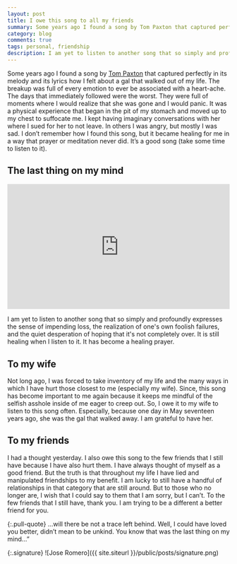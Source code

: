 ```yaml
---
layout: post
title: I owe this song to all my friends
summary: Some years ago I found a song by Tom Paxton that captured perfectly in its melody and its lyrics how I felt about a gal that walked out of my life. 
category: blog
comments: true
tags: personal, friendship
description: I am yet to listen to another song that so simply and profoundly expresses the sense of impending loss, the realization of one's own foolish failures, and the quiet desperation of hoping that it's not completely over. 
---
```



Some years ago I found a song by [Tom Paxton][1] that captured perfectly in its melody and its lyrics how I felt about a gal that walked out of my life. The breakup was full of every emotion to ever be associated with a heart-ache. The days that immediately followed were the worst. They were full of moments where I would realize that she was gone and I would panic. It was a physical experience that began in the pit of my stomach and moved up to my chest to suffocate me. I kept having imaginary conversations with her where I sued for her to not leave. In others I was angry, but mostly I was sad. I don’t remember how I found this song, but it became healing for me in a way that prayer or meditation never did. It’s a good song (take some time to listen to it).  

## The last thing on my mind
 <style>.embed-container { position: relative; padding-bottom: 56.25%; height: 0; overflow: hidden; max-width: 100%; } .embed-container iframe, .embed-container object, .embed-container embed { position: absolute; top: 0; left: 0; width: 100%; height: 100%; }</style>
<div class='embed-container'><iframe src='https://www.youtube.com/embed/7o146K6cGLk' frameborder='0' allowfullscreen></iframe></div>


I am yet to listen to another song that so simply and profoundly expresses the sense of impending loss, the realization of one's own foolish failures, and the quiet desperation of hoping that it's not completely over. It is still healing when I listen to it. It has become a healing prayer. 

## To my wife
Not long ago, I was forced to take inventory of my life and the many ways in which I have hurt those closest to me (especially my wife). Since, this song has become important to me again because it keeps me mindful of the selfish asshole inside of me eager to creep out. So, I owe it to my wife to listen to this song often. Especially, because one day in May seventeen years ago, she was the gal that walked away. I am grateful to have her. 

## To my friends
I had a thought yesterday. I also owe this song to the few friends that I still have because I have also hurt them. I have always thought of myself as a good friend. But the truth is that throughout my life I have lied and manipulated friendships to my benefit. I am lucky to still have a handful of relationships in that category that are still around. But to those who no longer are, I wish that I could say to them that I am sorry, but I can’t. To the few friends that I still have, thank you. I am trying to be a different  a better friend for you.

{:.pull-quote}
…will there be not a trace left behind. Well, I could have loved you better, didn’t mean to be unkind. You know that was the last thing on my mind…”

{:.signature}
![Jose Romero]({{ site.siteurl }}/public/posts/signature.png)

[1]:	https://en.wikipedia.org/wiki/Tom_Paxton "Tom Paxton"